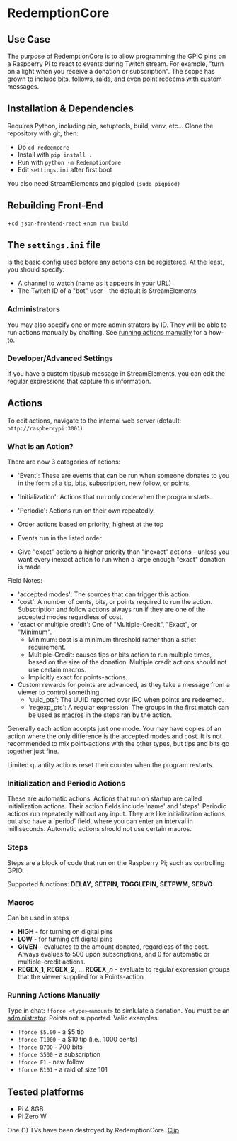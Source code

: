 # RedemptionCore

## Use Case

The purpose of RedemptionCore is to allow programming the GPIO pins on a Raspberry Pi to react to events during Twitch stream. For example, "turn on a light when you receive a donation or subscription". The scope has grown to include bits, follows, raids, and even point redeems with custom messages.

## Installation & Dependencies

Requires Python, including pip, setuptools, build, venv, etc...
Clone the repository with git, then:

+ Do ```cd redeemcore```
+ Install with ```pip install .```
+ Run with ```python -m RedemptionCore```
+ Edit ```settings.ini``` after first boot

You also need StreamElements and pigpiod ```(sudo pigpiod)```

## Rebuilding Front-End

+```cd json-frontend-react```
+```npm run build```

## The ```settings.ini``` file

Is the basic config used before any actions can be registered. At the least, you should specify:

+ A channel to watch (name as it appears in your URL)
+ The Twitch ID of a "bot" user - the default is StreamElements

### Administrators

You may also specify one or more administrators by ID. They will be able to run actions manually by chatting. See [running actions manually](#running-actions-manually) for a how-to.

### Developer/Advanced Settings

If you have a custom tip/sub message in StreamElements, you can edit the regular expressions that capture this information.

## Actions

To edit actions, navigate to the internal web server (default: ```http://raspberrypi:3001```)

### What is an Action?

There are now 3 categories of actions:

+ 'Event': These are events that can be run when someone donates to you in the form of a tip, bits, subscription, new follow, or points.
+ 'Initialization': Actions that run only once when the program starts.
+ 'Periodic': Actions run on their own repeatedly.

+ Order actions based on priority; highest at the top
+ Events run in the listed order
+ Give "exact" actions a higher priority than "inexact" actions - unless you want every inexact action to run when a large enough "exact" donation is made

Field Notes:

+ 'accepted modes': The sources that can trigger this action.
+ 'cost': A number of cents, bits, or points required to run the action. Subscription and follow actions always run if they are one of the accepted modes regardless of cost.
+ 'exact or multiple credit': One of "Multiple-Credit", "Exact", or "Minimum".
  + Minimum: cost is a minimum threshold rather than a strict requirement.
  + Multiple-Credit: causes tips or bits action to run multiple times, based on the size of the donation. Multiple credit actions should not use certain macros.
  + Implicitly exact for points-actions.
+ Custom rewards for points are advanced, as they take a message from a viewer to control something.
  + 'uuid_pts': The UUID reported over IRC when points are redeemed.
  + 'regexp_pts': A regular expression. The groups in the first match can be used as [macros](#macros) in the steps ran by the action.

Generally each action accepts just one mode. You may have copies of an action where the only difference is the accepted modes and cost. It is not recommended to mix point-actions with the other types, but tips and bits go together just fine.

Limited quantity actions reset their counter when the program restarts.

### Initialization and Periodic Actions

These are automatic actions. Actions that run on startup are called initialization actions. Their action fields include 'name' and 'steps'. Periodic actions run repeatedly without any input. They are like initialization actions but also have a 'period' field, where you can enter an interval in milliseconds. Automatic actions should not use certain macros.

### Steps

Steps are a block of code that run on the Raspberry Pi; such as controlling GPIO.

Supported functions:
**DELAY**, **SETPIN**, **TOGGLEPIN**, **SETPWM**, **SERVO**

### Macros

Can be used in steps

+ **HIGH** - for turning on digital pins
+ **LOW** - for turning off digital pins
+ **GIVEN** - evaluates to the amount donated, regardless of the cost. Always evalues to 500 upon subscriptions, and 0 for automatic or multiple-credit actions.
+ **REGEX_1, REGEX_2, ... REGEX_*n*** - evaluate to regular expression groups that the viewer supplied for a Points-action

### Running Actions Manually

Type in chat: ```!force <type><amount>``` to simlulate a donation. You must be an [administrator](#administrators). Points not supported. Valid examples:

+ ```!force $5.00``` - a $5 tip
+ ```!force T1000``` - a $10 tip (i.e., 1000 cents)
+ ```!force B700``` - 700 bits
+ ```!force S500``` - a subscription
+ ```!force F1``` - new follow
+ ```!force R101``` - a raid of size 101

## Tested platforms

+ Pi 4 8GB
+ Pi Zero W

One (1) TVs have been destroyed by RedemptionCore. [Clip](https://www.twitch.tv/patrickw3d/clip/LongTransparentTardigradeKAPOW-0oH3BWzX0tLzxPOD)
